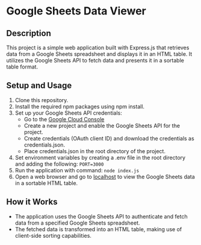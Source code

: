 # Google Sheets Data Viewer

## Description

This project is a simple web application built with Express.js that retrieves data from a Google Sheets spreadsheet and displays it in an HTML table.
It utilizes the Google Sheets API to fetch data and presents it in a sortable table format.

## Setup and Usage

1. Clone this repository.
2. Install the required npm packages using npm install.
3. Set up your Google Sheets API credentials:
   - Go to the [Google Cloud Console](https://console.cloud.google.com/apis/dashboard)
   - Create a new project and enable the Google Sheets API for the project.
   - Create credentials (OAuth client ID) and download the credentials as credentials.json.
   - Place credentials.json in the root directory of the project.
4. Set environment variables by creating a .env file in the root directory and adding the following:
   `PORT=3000`
5. Run the application with command:
   `node index.js`
6. Open a web browser and go to [localhost](http://localhost:3000) to view the Google Sheets data in a sortable HTML table.

## How it Works

- The application uses the Google Sheets API to authenticate and fetch data from a specified Google Sheets spreadsheet.
- The fetched data is transformed into an HTML table, making use of client-side sorting capabilities.
